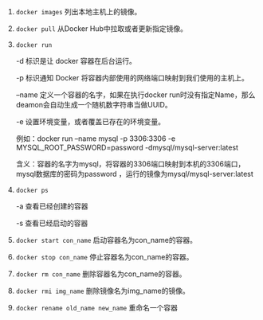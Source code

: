 1. `docker images` 列出本地主机上的镜像。
2. `docker pull` 从Docker Hub中拉取或者更新指定镜像。

3. `docker run`

   -d 标识是让 docker 容器在后台运行。

   -p 标识通知 Docker 将容器内部使用的网络端口映射到我们使用的主机上。

   –name 定义一个容器的名字，如果在执行docker run时没有指定Name，那么deamon会自动生成一个随机数字符串当做UUID。

   -e 设置环境变量，或者覆盖已存在的环境变量。

   例如：docker run –name mysql -p 3306:3306 -e
   MYSQL_ROOT_PASSWORD=password -dmysql/mysql-server:latest

   含义：容器的名字为mysql，将容器的3306端口映射到本机的3306端口，mysql数据库的密码为password
   ，运行的镜像为mysql/mysql-server:latest

4. `docker ps`

   -a 查看已经创建的容器

   -s 查看已经启动的容器

5. `docker start con_name` 启动容器名为con_name的容器。

6. `docker stop con_name` 停止容器名为con_name的容器。

7. `docker rm con_name` 删除容器名为con_name的容器。

8. `docker rmi img_name` 删除镜像名为img_name的镜像。

9. `docker rename old_name new_name` 重命名一个容器